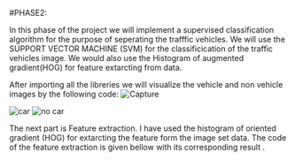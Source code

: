 #PHASE2: 

In this phase of the project we will implement a supervised classification algorithm for the purpose of seperating the trafffic vehicles. We will use the SUPPORT VECTOR MACHINE (SVM) for the classificication of the traffic vehicles image. We would also use the Histogram of augmented gradient(HOG) for feature extarcting from data.

After importing all the libreries we will visualize the vehicle and non vehicle images by the following code:
![Capture](https://user-images.githubusercontent.com/49672241/96862156-ba5ea180-1482-11eb-80b1-7aa8265a62b5.PNG)


![car](https://user-images.githubusercontent.com/49672241/96862339-f5f96b80-1482-11eb-8140-1a0d4fe50ca6.png)
![no car](https://user-images.githubusercontent.com/49672241/96862508-30fb9f00-1483-11eb-98c3-d800e26daaf4.png)





The next part is Feature extraction. I have used the histogram of oriented gradient (HOG) for extarcting the  feature form the image set data. The code of the feature extraction is given bellow with its corresponding result .




